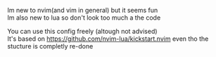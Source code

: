 Im new to nvim(and vim in general) but it seems fun  
Im also new to lua so don't look too much a the code 

You can use this config freely (altough not advised)  
It's based on https://github.com/nvim-lua/kickstart.nvim even tho the stucture is completly re-done
